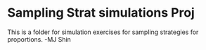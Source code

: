 # Sampling Strat simulations Proj
This is a folder for simulation exercises for sampling strategies for proportions.
-MJ Shin

